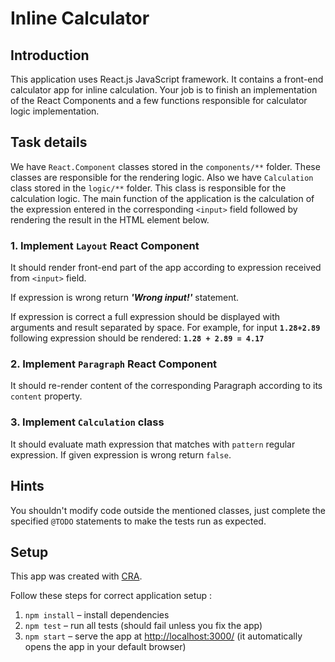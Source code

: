 # Inline Calculator

## Introduction

This application uses React.js JavaScript framework. It contains a front-end calculator app for inline calculation. Your job is to finish an implementation of the React Components and a few functions responsible for calculator logic implementation.

## Task details

We have `React.Component` classes stored in the `components/**` folder. These classes are responsible for the rendering logic.  Also we have `Calculation` class stored in the `logic/**` folder. This class is responsible for the calculation logic. The main function of the application is the calculation of the expression entered in the corresponding `<input>` field followed by rendering the result in the HTML element below.

### 1. Implement `Layout` React Component

It should render front-end part of the app according to expression received from `<input>` field.

If expression is wrong return _**'Wrong input!'**_ statement.

If expression is correct a full expression should be displayed with arguments and result separated by space. For example, for input **`1.28+2.89`** following expression should be rendered: **`1.28 + 2.89 = 4.17`**

### 2. Implement `Paragraph` React Component

It should re-render content of the corresponding Paragraph according to its `content` property.

### 3. Implement `Calculation` class

It should evaluate math expression that matches with `pattern` regular expression. If given expression is wrong return `false`.

## Hints

You shouldn't modify code outside the mentioned classes, just complete the specified `@TODO` statements to make the tests run as expected.

## Setup

This app was created with [CRA](https://github.com/facebook/create-react-app).

Follow these steps for correct application setup :

1. `npm install` – install dependencies
2. `npm test` – run all tests (should fail unless you fix the app)
3. `npm start` – serve the app at [http://localhost:3000/](http://localhost:3000/) (it automatically opens the app in your default browser)
